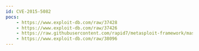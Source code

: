 ```yaml
---
id: CVE-2015-5082
pocs:
    - https://www.exploit-db.com/raw/37428
    - https://www.exploit-db.com/raw/37426
    - https://raw.githubusercontent.com/rapid7/metasploit-framework/master/modules/exploits/linux/http/efw_chpasswd_exec.rb
    - https://www.exploit-db.com/raw/38096
---
```

